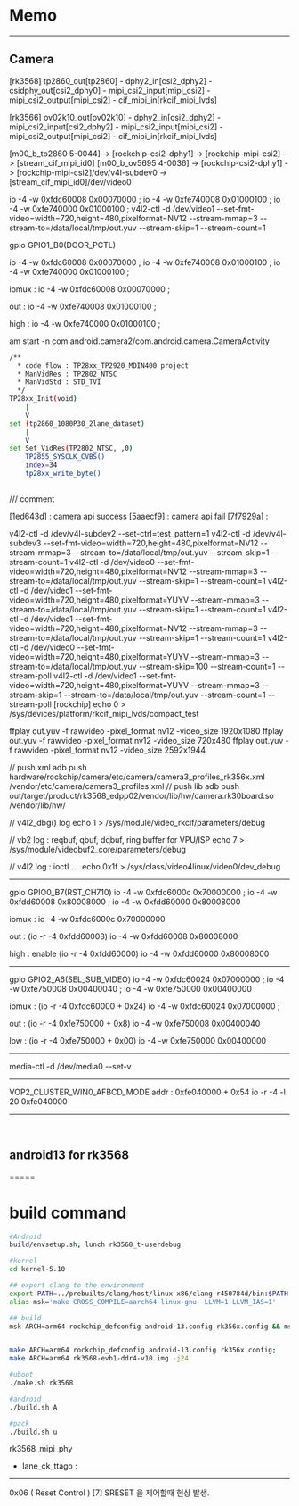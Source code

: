 # Memo 
-----
## Camera


[rk3568]
	tp2860_out[tp2860]		-	dphy2_in[csi2_dphy2]	-	csidphy_out[csi2_dphy0]		-	mipi_csi2_input[mipi_csi2]	-	mipi_csi2_output[mipi_csi2]	-	cif_mipi_in[rkcif_mipi_lvds]

[rk3566]
	ov02k10_out[ov02k10]	-	dphy2_in[csi2_dphy2]		-	mipi_csi2_input[csi2_dphy2]	-	mipi_csi2_input[mipi_csi2]	-	mipi_csi2_output[mipi_csi2]	-	cif_mipi_in[rkcif_mipi_lvds]
	
	

[m00_b_tp2860 5-0044] -> [rockchip-csi2-dphy1] -> [rockchip-mipi-csi2] -> [stream_cif_mipi_id0]
[m00_b_ov5695 4-0036] -> [rockchip-csi2-dphy1] -> [rockchip-mipi-csi2]/dev/v4l-subdev0 -> [stream_cif_mipi_id0]/dev/video0


io -4 -w 0xfdc60008 0x00070000 ; io -4 -w 0xfe740008 0x01000100 ; io -4 -w 0xfe740000 0x01000100 ; v4l2-ctl -d /dev/video1 --set-fmt-video=width=720,height=480,pixelformat=NV12 --stream-mmap=3 --stream-to=/data/local/tmp/out.yuv --stream-skip=1 --stream-count=1

gpio GPIO1_B0(DOOR_PCTL)

io -4 -w 0xfdc60008 0x00070000 ; io -4 -w 0xfe740008 0x01000100 ; io -4 -w 0xfe740000 0x01000100 ; 

iomux :
io -4 -w 0xfdc60008 0x00070000 ; 

out :
io -4 -w 0xfe740008 0x01000100 ; 

high :
io -4 -w 0xfe740000 0x01000100 ; 

am start -n com.android.camera2/com.android.camera.CameraActivity

```bash
/** 
  * code flow : TP28xx_TP2920_MDIN400 project 
  *	ManVidRes : TP2802_NTSC
  * ManVidStd : STD_TVI
  */
TP28xx_Init(void)
    |
    V
set (tp2860_1080P30_2lane_dataset)
    |
    V
set Set_VidRes(TP2802_NTSC, ,0)
	TP2855_SYSCLK_CVBS()
	index=34 
	tp28xx_write_byte()
 
```
/// comment

[1ed643d] : camera api success
[5aaecf9] : camera api fail
[7f7929a] : 

v4l2-ctl  -d /dev/v4l-subdev2  --set-ctrl=test_pattern=1
v4l2-ctl -d /dev/v4l-subdev3 --set-fmt-video=width=720,height=480,pixelformat=NV12 --stream-mmap=3 --stream-to=/data/local/tmp/out.yuv --stream-skip=1 --stream-count=1 
v4l2-ctl -d /dev/video0 --set-fmt-video=width=720,height=480,pixelformat=NV12 --stream-mmap=3 --stream-to=/data/local/tmp/out.yuv --stream-skip=1 --stream-count=1 
v4l2-ctl -d /dev/video1 --set-fmt-video=width=720,height=480,pixelformat=YUYV --stream-mmap=3 --stream-to=/data/local/tmp/out.yuv --stream-skip=1 --stream-count=1 
v4l2-ctl -d /dev/video1 --set-fmt-video=width=720,height=480,pixelformat=NV12 --stream-mmap=3 --stream-to=/data/local/tmp/out.yuv --stream-skip=1 --stream-count=1 
v4l2-ctl -d /dev/video0 --set-fmt-video=width=720,height=480,pixelformat=YUYV --stream-mmap=3 --stream-to=/data/local/tmp/out.yuv --stream-skip=100 --stream-count=1 --stream-poll
v4l2-ctl -d /dev/video1 --set-fmt-video=width=720,height=480,pixelformat=YUYV --stream-mmap=3 --stream-skip=1 --stream-to=/data/local/tmp/out.yuv --stream-count=1 --stream-poll
[rockchip] 
echo 0 > /sys/devices/platform/rkcif_mipi_lvds/compact_test


ffplay out.yuv -f rawvideo -pixel_format nv12 -video_size 1920x1080
ffplay out.yuv -f rawvideo -pixel_format nv12 -video_size 720x480
ffplay out.yuv -f rawvideo -pixel_format nv12 -video_size 2592x1944

// push xml
adb push hardware/rockchip/camera/etc/camera/camera3_profiles_rk356x.xml /vendor/etc/camera/camera3_profiles.xml
// push lib
adb push  out/target/product/rk3568_edpp02/vendor/lib/hw/camera.rk30board.so /vendor/lib/hw/

// v4l2_dbg() log
echo 1 > /sys/module/video_rkcif/parameters/debug

// vb2 log : reqbuf, qbuf, dqbuf, ring buffer for VPU/ISP
echo 7 > /sys/module/videobuf2_core/parameters/debug

// v4l2 log : ioctl ....
echo 0x1f > /sys/class/video4linux/video0/dev_debug

-----
gpio GPIO0_B7(RST_CH710)
io -4 -w 0xfdc6000c 0x70000000 ; io -4 -w 0xfdd60008 0x80008000 ; io -4 -w 0xfdd60000 0x80008000

iomux : 
io -4 -w 0xfdc6000c 0x70000000

out : (io -r -4 0xfdd60008)
io -4 -w 0xfdd60008 0x80008000

high : enable (io -r -4 0xfdd60000)
io -4 -w 0xfdd60000 0x80008000

-----
gpio GPIO2_A6(SEL_SUB_VIDEO)
io -4 -w 0xfdc60024 0x07000000 ; io -4 -w 0xfe750008 0x00400040 ; io -4 -w 0xfe750000 0x00400000


iomux : (io -r -4 0xfdc60000 + 0x24)
io -4 -w 0xfdc60024 0x07000000 ; 

out : (io -r -4 0xfe750000 + 0x8)
io -4 -w 0xfe750008 0x00400040

low : (io -r -4 0xfe750000 + 0x00)
io -4 -w 0xfe750000 0x00400000

-----
media-ctl -d /dev/media0 --set-v

-----
VOP2_CLUSTER_WIN0_AFBCD_MODE 
addr : 0xfe040000 + 0x54
io -r -4 -l 20 0xfe040000

-----
<br/>

## android13 for rk3568
=====

# build command

```bash
#Android
build/envsetup.sh; lunch rk3568_t-userdebug

#kernel
cd kernel-5.10

## export clang to the environment
export PATH=../prebuilts/clang/host/linux-x86/clang-r450784d/bin:$PATH
alias msk='make CROSS_COMPILE=aarch64-linux-gnu- LLVM=1 LLVM_IAS=1'

## build
msk ARCH=arm64 rockchip_defconfig android-13.config rk356x.config && msk ARCH=arm64 BOOT_IMG=../rockdev/Image-rk3568_t/boot.img rk3568-evb1-ddr4-v10.img


make ARCH=arm64 rockchip_defconfig android-13.config rk356x.config;
make ARCH=arm64 rk3568-evb1-ddr4-v10.img -j24

#uboot
./make.sh rk3568

#android
./build.sh A

#pack
./build.sh u
```



rk3568_mipi_phy
 - lane_ck_ttago : 


-----

 0x06 ( Reset Control ) [7] SRESET 을 제어할때 현상 발생. 
